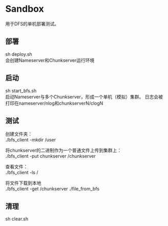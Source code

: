 # Sandbox
用于DFS的单机部署测试。
## 部署
sh deploy.sh  
会创建Nameserver和Chunkserver运行环境

## 启动
sh start_bfs.sh  
启动Nameserver与多个Chunkserver，形成一个单机（模拟）集群。
日志会被打印在nameserver/nlog和chunkserverN/clogN

## 测试
创建文件夹：  
./bfs_client -mkdir /user

将chunkserver的二进制作为一个普通文件上传到集群上：  
./bfs_client -put chunkserver /chunkserver

查看文件：  
./bfs_client -ls /

将文件下载到本地  
./bfs_client -get /chunkserver ./file_from_bfs

## 清理
sh clear.sh
